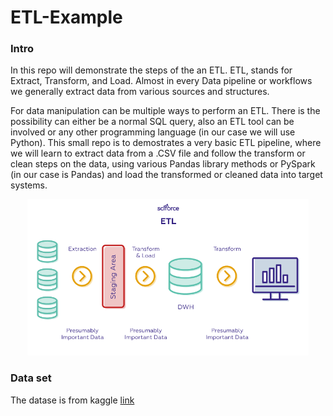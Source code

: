 # ETL-Example

### Intro
In this repo will demonstrate the steps of the an ETL. ETL, stands for Extract, Transform, and Load. Almost in every Data pipeline or workflows we generally extract data from various sources and structures. 

For data manipulation can be multiple ways to perform an ETL. There is the possibility can either be a normal SQL query, also an ETL tool can be involved or any other programming language (in our case we will use Python). This small repo is to demostrates a very basic ETL pipeline, where we will learn to extract data from a .CSV file and follow the transform or clean steps on the data, using various Pandas library methods or PySpark (in our case is Pandas) and load the transformed or cleaned data into target systems.

<p align="center"> 
<img src="https://github.com/BardisRenos/ETL-Example/blob/main/ETL.png" width="450" height="250" style=centerme>
</p>


### Data set
The datase is from kaggle [link](https://www.kaggle.com/arashnic/hr-analytics-job-change-of-data-scientists)

